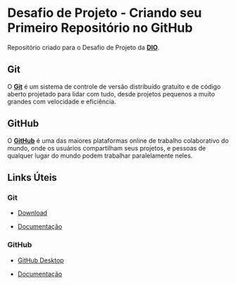# Desafio de Projeto - Criando seu Primeiro Repositório no GitHub

Repositório criado para o Desafio de Projeto da **[DIO](https://www.dio.me/)**.

## Git

O **[Git](https://git-scm.com/)** é um sistema de controle de versão distribuído gratuito e de código aberto projetado para lidar com tudo, desde projetos pequenos a muito grandes com velocidade e eficiência.

## GitHub

O **[GitHub](https://github.com/)** é uma das maiores plataformas online de trabalho colaborativo do mundo, onde os usuários compartilham seus projetos, e pessoas de qualquer lugar do mundo podem trabalhar paralelamente neles.

## Links Úteis

### Git

* [Download](https://git-scm.com/downloads/)

* [Documentação](https://git-scm.com/doc/)

### GitHub

* [GitHub Desktop](https://desktop.github.com/)

* [Documentação](https://docs.github.com/)
